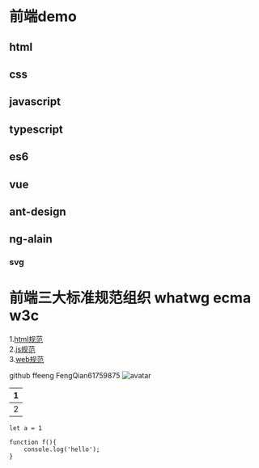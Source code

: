 # 前端demo
## html
## css
## javascript
## typescript
## es6
## vue
## ant-design
## ng-alain
### svg 

# 前端三大标准规范组织 whatwg ecma w3c
1.[html规范](https://html.spec.whatwg.org/)  
2.[js规范](https://www.ecma-international.org/ecma-262/)  
3.[web规范](https://www.w3.org/standards/webdesign/)

github ffeeng FengQian61759875
![avatar](/user/desktop/doge.png)

| 1 |
|---|
| 2 |

`let a = 1` 
```
function f(){
    console.log('hello');
}
```




